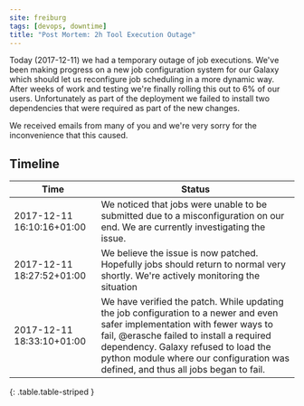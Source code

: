 ```yaml
---
site: freiburg
tags: [devops, downtime]
title: "Post Mortem: 2h Tool Execution Outage"
---
```


Today (2017-12-11) we had a temporary outage of job executions. We've been making progress on a new job configuration system for our Galaxy which should let us reconfigure job scheduling in a more dynamic way. After weeks of work and testing we're finally rolling this out to 6% of our users. Unfortunately as part of the deployment we failed to install two dependencies that were required as part of the new changes.

We received emails from many of you and we're very sorry for the inconvenience that this caused.

## Timeline

Time                      | Status
------------------------- | ------
2017-12-11 16:10:16+01:00 | We noticed that jobs were unable to be submitted due to a misconfiguration on our end. We are currently investigating the issue.
2017-12-11 18:27:52+01:00 | We believe the issue is now patched. Hopefully jobs should return to normal very shortly. We're actively monitoring the situation
2017-12-11 18:33:10+01:00 | We have verified the patch. While updating the job configuration to a newer and even safer implementation with fewer ways to fail, @erasche failed to install a required dependency. Galaxy refused to load the python module where our configuration was defined, and thus all jobs began to fail.
{: .table.table-striped }
